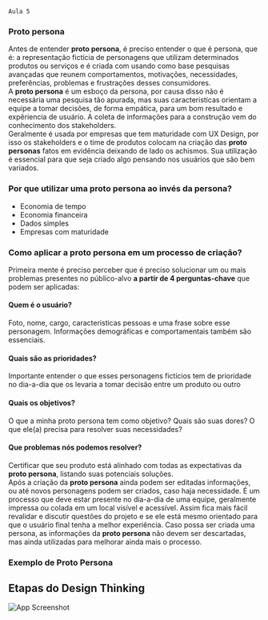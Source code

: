     Aula 5

### Proto persona

Antes de entender **proto persona**, é preciso entender o que é persona, que é: a representação fictícia de personagens que utilizam determinados produtos ou serviços e é criada com usando como base pesquisas avançadas que reunem comportamentos, motivações, necessidades, preferências, problemas e frustrações desses consumidores.<br>
A **proto persona** é um esboço da persona, por causa disso não é necessária uma pesquisa tão apurada, mas suas caracteristicas orientam a equipe a tomar decisões, de forma empática, para um bom resultado e expêriencia de usuário. A coleta de informações para a construção vem do conhecimento dos stakeholders.<br>
Geralmente é usada por empresas que tem maturidade com UX Design, por isso os stakeholders e o time de produtos colocam na criação das **proto personas** fatos em evidência deixando de lado os achismos. Sua utilização é essencial para que seja criado algo pensando nos usuários que são bem variados.

### Por que utilizar uma proto persona ao invés da persona?

- Economia de tempo
- Economia financeira
- Dados simples
- Empresas com maturidade

### Como aplicar a proto persona em um processo de criação?
Primeira mente é preciso perceber que é preciso solucionar um ou mais problemas presentes no público-alvo **a partir de 4 perguntas-chave** que podem ser aplicadas:
#### Quem é o usuário?
Foto, nome, cargo, caracteristicas pessoas e uma frase sobre esse personagem. Informações demográficas e comportamentais também são essenciais.
#### Quais são as prioridades?
Importante entender o que esses personagens fictícios tem de prioridade no dia-a-dia que os levaria a tomar decisão entre um produto ou outro
#### Quais os objetivos?
O que a minha proto persona tem como objetivo? Quais são suas dores? O que ele(a) precisa para resolver suas necessidades?
#### Que problemas nós podemos resolver?
Certificar que seu produto está alinhado com todas as expectativas da **proto persona**, listando suas potenciais soluções.<br>
Após a criação da **proto persona** ainda podem ser editadas informações, ou até novos personagens podem ser criados, caso haja necessidade. É um processo que deve estar presente no dia-a-dia de uma equipe, geralmente impressa ou colada em um local visível e acessível. Assim fica mais fácil revalidar e discutir questões do projeto e se ele está mesmo orientado para que o usuário final tenha a melhor experiência.
Caso possa ser criada uma persona, as informações da **proto persona** não devem ser descartadas, mas ainda utilizadas para melhorar ainda mais o processo.
### Exemplo de Proto Persona


## Etapas do Design Thinking
![App Screenshot](https://assets.digitalhouse.com/content/br/mkt/abc.png)

